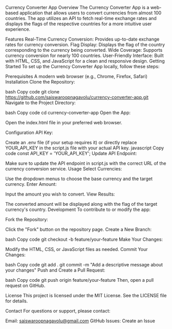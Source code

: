 Currency Converter App
Overview
The Currency Converter App is a web-based application that allows users to convert currencies from almost 100 countries. The app utilizes an API to fetch real-time exchange rates and displays the flags of the respective countries for a more intuitive user experience.

Features
Real-Time Currency Conversion: Provides up-to-date exchange rates for currency conversion.
Flag Display: Displays the flag of the country corresponding to the currency being converted.
Wide Coverage: Supports currency conversion for nearly 100 countries.
User-Friendly Interface: Built with HTML, CSS, and JavaScript for a clean and responsive design.
Getting Started
To set up the Currency Converter App locally, follow these steps:

Prerequisites
A modern web browser (e.g., Chrome, Firefox, Safari)
Installation
Clone the Repository:

bash
Copy code
git clone https://github.com/saiswaroopnagavolu/currency-converter-app.git
Navigate to the Project Directory:

bash
Copy code
cd currency-converter-app
Open the App:

Open the index.html file in your preferred web browser.

Configuration
API Key:

Create an .env file (if your setup requires it) or directly replace YOUR_API_KEY in the script.js file with your actual API key.
javascript
Copy code
const API_KEY = 'YOUR_API_KEY';
Update API Endpoint:

Make sure to update the API endpoint in script.js with the correct URL of the currency conversion service.
Usage
Select Currencies:

Use the dropdown menus to choose the base currency and the target currency.
Enter Amount:

Input the amount you wish to convert.
View Results:

The converted amount will be displayed along with the flag of the target currency's country.
Development
To contribute to or modify the app:

Fork the Repository:

Click the "Fork" button on the repository page.
Create a New Branch:

bash
Copy code
git checkout -b feature/your-feature
Make Your Changes:

Modify the HTML, CSS, or JavaScript files as needed.
Commit Your Changes:

bash
Copy code
git add .
git commit -m "Add a descriptive message about your changes"
Push and Create a Pull Request:

bash
Copy code
git push origin feature/your-feature
Then, open a pull request on GitHub.

License
This project is licensed under the MIT License. See the LICENSE file for details.

Contact
For questions or support, please contact:

Email: saiswaroopnagavolu@gmail.com
GitHub Issues: Create an Issue
